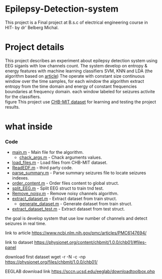 # Epilepsy-Detection-system 
This project is a Final project at B.s.c of electrical engineering course in HIT- by dr' Belberg Michal.

# Project details
This project describes an experiment about epilepsy detection system using EEG siganls with low channels count.
The system develop on entropy & energy features with machine learning classifiers SVM, KNN and LDA (the algorithm based on [article](https://www.ncbi.nlm.nih.gov/pmc/articles/PMC6147694/))
The operate with constant size continuous window over the time samples, for each window the algorithm extract entropy from the time domain and energy of constant frequencies boundaries at frequency domain. each window labeled for seizures activite for the classifiers.    
figure
This project use [CHB-MIT dataset](https://physionet.org/content/chbmit/1.0.0/chb01/#files-panel) for learning and testing the project results.

# what inside 
### Code ### 
* [main.m](https://github.com/VikiFadlon/Epilepsy_Detection_System/blob/master/main.m) - Main file for the algorithm.
  * [chack_args.m](https://github.com/VikiFadlon/Epilepsy_Detection_System/blob/master/chack_args.m) - Chack arguments values.
 * [load_files.m](https://github.com/VikiFadlon/Epilepsy_Detection_System/blob/master/load_files.m) - Load files from CHB-MIT dataset.
  * [ReadEDF.m](https://www.mathworks.com/matlabcentral/fileexchange/38641-reading-and-saving-of-data-in-the-edf) - third party code.
  * [parse_summary.m](https://github.com/VikiFadlon/Epilepsy_Detection_System/blob/master/parse_summary.m) - Parse summary seizures file to locate seizures indexes.
  * [order_content.m](https://github.com/VikiFadlon/Epilepsy_Detection_System/blob/master/order_content.m) - Order files content to global struct.
  * [split_EEG.m](https://github.com/VikiFadlon/Epilepsy_Detection_System/blob/master/split_EEG.m) - Split EEG struct to train tnd test.
 * [Remove_noisy.m](https://github.com/VikiFadlon/Epilepsy_Detection_System/blob/master/Remove_noisy.m) - Remove noisy channels algorithm.
 * [extract_dataset.m](https://github.com/VikiFadlon/Epilepsy_Detection_System/blob/master/extract_dataset.m) - Extract dataset from train struct.
   * [generate_dataset.m](https://github.com/VikiFadlon/Epilepsy_Detection_System/blob/master/generate_dataset.m) - Generate dataset from train struct.
 * [extract_dataset_test.m](https://github.com/VikiFadlon/Epilepsy_Detection_System/blob/master/extract_dataset_test.m) - Extract dataset from test struct.
    

the goal is develop system that use low number of channels and detect seizures in real time.

link to article
https://www.ncbi.nlm.nih.gov/pmc/articles/PMC6147694/ 

link to dataset
https://physionet.org/content/chbmit/1.0.0/chb01/#files-panel

download first dataset 
wget -r -N -c -np https://physionet.org/files/chbmit/1.0.0/chb01/

EEGLAB download link
https://sccn.ucsd.edu/eeglab/downloadtoolbox.php
